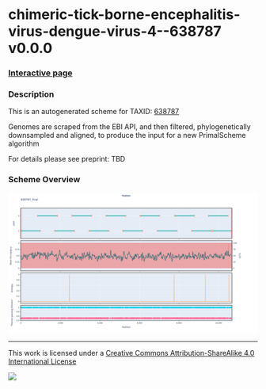 # chimeric-tick-borne-encephalitis-virus-dengue-virus-4--638787 v0.0.0

### [Interactive page](https://chrisgkent.github.io/schemes/chimeric-tick-borne-encephalitis-virus-dengue-virus-4--638787-1000-v0.0.0)

### Description

This is an autogenerated scheme for TAXID: [638787](https://www.ncbi.nlm.nih.gov/Taxonomy/Browser/wwwtax.cgi?mode=Info&id=638787&lvl=3&lin=f&keep=1&srchmode=1&unlock)

Genomes are scraped from the EBI API, and then filtered, phylogenetically downsampled and aligned, to produce the input for a new PrimalScheme algorithm

For details please see preprint: TBD

### Scheme Overview

![Alt text](work/638787_final.png '638787_final.png')

------------------------------------------------------------------------

This work is licensed under a [Creative Commons Attribution-ShareAlike 4.0 International License](http://creativecommons.org/licenses/by-sa/4.0/) 

![](https://i.creativecommons.org/l/by-sa/4.0/88x31.png)